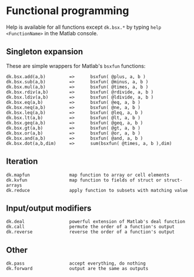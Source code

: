 
# Functional programming

Help is available for all functions except `dk.bsx.*` by typing `help <FunctionName>` in the Matlab console.

## Singleton expansion

These are simple wrappers for Matlab's `bsxfun` functions:
```
dk.bsx.add(a,b)         =>      bsxfun( @plus, a, b )
dk.bsx.sub(a,b)         =>      bsxfun( @minus, a, b )
dk.bsx.mul(a,b)         =>      bsxfun( @times, a, b )
dk.bsx.rdiv(a,b)        =>      bsxfun( @rdivide, a, b )
dk.bsx.ldiv(a,b)        =>      bsxfun( @ldivide, a, b )
dk.bsx.eq(a,b)          =>      bsxfun( @eq, a, b )
dk.bsx.neq(a,b)         =>      bsxfun( @ne, a, b )
dk.bsx.leq(a,b)         =>      bsxfun( @leq, a, b )
dk.bsx.lt(a,b)          =>      bsxfun( @lt, a, b )
dk.bsx.geq(a,b)         =>      bsxfun( @geq, a, b )
dk.bsx.gt(a,b)          =>      bsxfun( @gt, a, b )
dk.bsx.or(a,b)          =>      bsxfun( @or, a, b )
dk.bsx.and(a,b)         =>      bsxfun( @and, a, b )
dk.bsx.dot(a,b,dim)     =>      sum(bsxfun( @times, a, b ),dim)
```

## Iteration

```
dk.mapfun               map function to array or cell elements
dk.kvfun                map function to fields of struct or struct-arrays
dk.reduce               apply function to subsets with matching value
```

## Input/output modifiers

```
dk.deal                 powerful extension of Matlab's deal function
dk.call                 permute the order of a function's output
dk.reverse              reverse the order of a function's output
```

## Other

```
dk.pass                 accept everything, do nothing
dk.forward              output are the same as outputs
```
